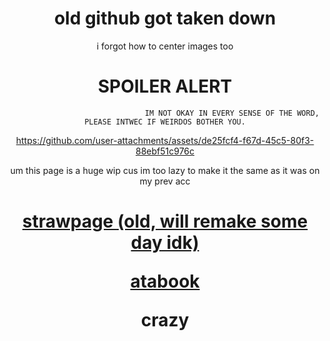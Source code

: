 


<h1 align="center">old github got taken down</h1>



<p align="center">i forgot how to center images too

<h1 align="center">SPOILER ALERT</h1>

<h align="center">

                                  IM NOT OKAY IN EVERY SENSE OF THE WORD, PLEASE INTWEC IF WEIRDOS BOTHER YOU.

https://github.com/user-attachments/assets/de25fcf4-f67d-45c5-80f3-88ebf51c976c

<p align="center">um this page is a huge wip cus im too lazy to make it the same as it was on my prev acc

<h1 align="center">

[strawpage (old, will remake some day idk)](https://kenshisunderageboytoy.straw.page) 

[atabook](https://dexter.atabook.org/)

<p align="center"

crazy

